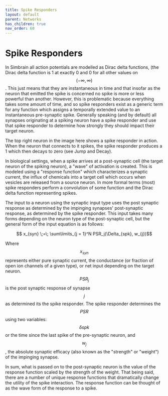 ```yaml
---
title: Spike Responders
layout: default
parent: Networks
has_children: true
nav_order: 60
---
```


# Spike Responders

In Simbrain all action potentials are modelled as Dirac delta functions, (the Dirac delta function is 1 at exactly 0 and 0 for all other values on $$(-\infty, \infty)$$. This just means that they are instantaneous in time and that insofar as the neuron that emitted the spike is concerned no spike is more or less powerful than another. However, this is problematic because everything takes some amount of time, and so spike responders exist as a generic term for any function which assigns a temporally extended value to an instantaneous pre-synaptic spike. Generally speaking (and by default) all synapses originating at a spiking neuron have a spike responder and use that spike responder to determine how strongly they should impact their target neuron.

The top right neuron in the image here shows a spike responder in action. When the neuron that connects to it spikes, the spike responder produces a 1 which then decays to zero (see Jump and Decay).

In biological settings, when a spike arrives at a post-synaptic cell (the target neuron of the spiking neuron), a "wave" of activation is created. This is modeled using a "response function" which characterizes a synaptic current, the influx of chemicals into a target cell which occurs when vesicles are released from a source neuron. In more formal terms (most) spike responders perform a convolution of some function and the Dirac delta function representing spikes.

The input to a neuron using the synaptic input type uses the post synaptic response as determined by the impinging synapses' post-synaptic response, as determined by the spike responder. This input takes many forms depending on the neuron type of the post-synaptic cell, but the general form of the input equation is as follows:

$$ x_{syn} \;=\; \sum\limits_{j = 1}^N PSR_j(\Delta_{spk}, w_{j})$$

Where $$ x_{syn}$$ represents either pure synaptic current, the conductance (or fraction of open ion channels of a given type), or net input depending on the target neuron. $$PSR_j$$ is the post synaptic response of synapse $$j$$ as determined its the spike responder. The spike responder determines the $$PSR$$ using two variables: $$\delta spk$$ or the time since the last spike of the pre-synaptic neuron, and $$w_j$$, the absolute synaptic efficacy (also known as the "strength" or "weight") of the impinging synapse.

In sum, what is passed on to the post-synaptic neuron is the value of the response function scaled by the strength of the weight. That being said, there are a number of unique response functions that dramatically change the utility of the spike interaction. The response function can be thought of as the wave form of the response to a spike.